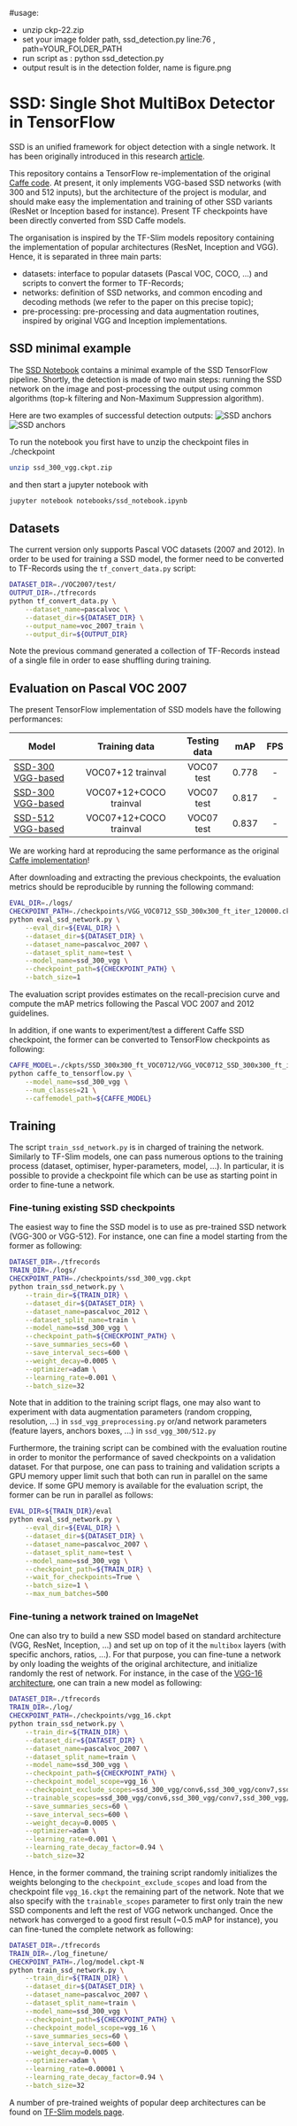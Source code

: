 #usage:

* unzip ckp-22.zip
* set your image folder path, ssd_detection.py line:76 , path=YOUR_FOLDER_PATH  
* run script as :   python ssd_detection.py   
* output result is in the detection folder, name is figure.png


# SSD: Single Shot MultiBox Detector in TensorFlow

SSD is an unified framework for object detection with a single network. It has been originally introduced in this research [article](http://arxiv.org/abs/1512.02325).

This repository contains a TensorFlow re-implementation of the original [Caffe code](https://github.com/weiliu89/caffe/tree/ssd). At present, it only implements VGG-based SSD networks (with 300 and 512 inputs), but the architecture of the project is modular, and should make easy the implementation and training of other SSD variants (ResNet or Inception based for instance). Present TF checkpoints have been directly converted from SSD Caffe models.

The organisation is inspired by the TF-Slim models repository containing the implementation of popular architectures (ResNet, Inception and VGG). Hence, it is separated in three main parts:
* datasets: interface to popular datasets (Pascal VOC, COCO, ...) and scripts to convert the former to TF-Records;
* networks: definition of SSD networks, and common encoding and decoding methods (we refer to the paper on this precise topic);
* pre-processing: pre-processing and data augmentation routines, inspired by original VGG and Inception implementations.

## SSD minimal example

The [SSD Notebook](notebooks/ssd_notebook.ipynb) contains a minimal example of the SSD TensorFlow pipeline. Shortly, the detection is made of two main steps: running the SSD network on the image and post-processing the output using common algorithms (top-k filtering and Non-Maximum Suppression algorithm).

Here are two examples of successful detection outputs:
![](pictures/ex1.png "SSD anchors")
![](pictures/ex2.png "SSD anchors")

To run the notebook you first have to unzip the checkpoint files in ./checkpoint
```bash
unzip ssd_300_vgg.ckpt.zip
```
and then start a jupyter notebook with
```bash
jupyter notebook notebooks/ssd_notebook.ipynb
```


## Datasets

The current version only supports Pascal VOC datasets (2007 and 2012). In order to be used for training a SSD model, the former need to be converted to TF-Records using the `tf_convert_data.py` script:
```bash
DATASET_DIR=./VOC2007/test/
OUTPUT_DIR=./tfrecords
python tf_convert_data.py \
    --dataset_name=pascalvoc \
    --dataset_dir=${DATASET_DIR} \
    --output_name=voc_2007_train \
    --output_dir=${OUTPUT_DIR}
```
Note the previous command generated a collection of TF-Records instead of a single file in order to ease shuffling during training.

## Evaluation on Pascal VOC 2007

The present TensorFlow implementation of SSD models have the following performances:

| Model | Training data  | Testing data | mAP | FPS  |
|--------|:---------:|:------:|:------:|:------:|
| [SSD-300 VGG-based](https://drive.google.com/open?id=0B0qPCUZ-3YwWZlJaRTRRQWRFYXM) | VOC07+12 trainval | VOC07 test | 0.778 | - |
| [SSD-300 VGG-based](https://drive.google.com/file/d/0B0qPCUZ-3YwWUXh4UHJrd1RDM3c/view?usp=sharing) | VOC07+12+COCO trainval | VOC07 test | 0.817 | - |
| [SSD-512 VGG-based](https://drive.google.com/open?id=0B0qPCUZ-3YwWT1RCLVZNN3RTVEU) | VOC07+12+COCO trainval | VOC07 test | 0.837 | - |

We are working hard at reproducing the same performance as the original [Caffe implementation](https://github.com/weiliu89/caffe/tree/ssd)!

After downloading and extracting the previous checkpoints, the evaluation metrics should be reproducible by running the following command:
```bash
EVAL_DIR=./logs/
CHECKPOINT_PATH=./checkpoints/VGG_VOC0712_SSD_300x300_ft_iter_120000.ckpt
python eval_ssd_network.py \
    --eval_dir=${EVAL_DIR} \
    --dataset_dir=${DATASET_DIR} \
    --dataset_name=pascalvoc_2007 \
    --dataset_split_name=test \
    --model_name=ssd_300_vgg \
    --checkpoint_path=${CHECKPOINT_PATH} \
    --batch_size=1
```
The evaluation script provides estimates on the recall-precision curve and compute the mAP metrics following the Pascal VOC 2007 and 2012 guidelines.

In addition, if one wants to experiment/test a different Caffe SSD checkpoint, the former can be converted to TensorFlow checkpoints as following:
```sh
CAFFE_MODEL=./ckpts/SSD_300x300_ft_VOC0712/VGG_VOC0712_SSD_300x300_ft_iter_120000.caffemodel
python caffe_to_tensorflow.py \
    --model_name=ssd_300_vgg \
    --num_classes=21 \
    --caffemodel_path=${CAFFE_MODEL}
```

## Training

The script `train_ssd_network.py` is in charged of training the network. Similarly to TF-Slim models, one can pass numerous options to the training process (dataset, optimiser, hyper-parameters, model, ...). In particular, it is possible to provide a checkpoint file which can be use as starting point in order to fine-tune a network.

### Fine-tuning existing SSD checkpoints

The easiest way to fine the SSD model is to use as pre-trained SSD network (VGG-300 or VGG-512). For instance, one can fine a model starting from the former as following:
```bash
DATASET_DIR=./tfrecords
TRAIN_DIR=./logs/
CHECKPOINT_PATH=./checkpoints/ssd_300_vgg.ckpt
python train_ssd_network.py \
    --train_dir=${TRAIN_DIR} \
    --dataset_dir=${DATASET_DIR} \
    --dataset_name=pascalvoc_2012 \
    --dataset_split_name=train \
    --model_name=ssd_300_vgg \
    --checkpoint_path=${CHECKPOINT_PATH} \
    --save_summaries_secs=60 \
    --save_interval_secs=600 \
    --weight_decay=0.0005 \
    --optimizer=adam \
    --learning_rate=0.001 \
    --batch_size=32
```
Note that in addition to the training script flags, one may also want to experiment with data augmentation parameters (random cropping, resolution, ...) in `ssd_vgg_preprocessing.py` or/and network parameters (feature layers, anchors boxes, ...) in `ssd_vgg_300/512.py`

Furthermore, the training script can be combined with the evaluation routine in order to monitor the performance of saved checkpoints on a validation dataset. For that purpose, one can pass to training and validation scripts a GPU memory upper limit such that both can run in parallel on the same device. If some GPU memory is available for the evaluation script, the former can be run in parallel as follows:
```bash
EVAL_DIR=${TRAIN_DIR}/eval
python eval_ssd_network.py \
    --eval_dir=${EVAL_DIR} \
    --dataset_dir=${DATASET_DIR} \
    --dataset_name=pascalvoc_2007 \
    --dataset_split_name=test \
    --model_name=ssd_300_vgg \
    --checkpoint_path=${TRAIN_DIR} \
    --wait_for_checkpoints=True \
    --batch_size=1 \
    --max_num_batches=500
```

### Fine-tuning a network trained on ImageNet

One can also try to build a new SSD model based on standard architecture (VGG, ResNet, Inception, ...) and set up on top of it the `multibox` layers (with specific anchors, ratios, ...). For that purpose, you can fine-tune a network by only loading the weights of the original architecture, and initialize randomly the rest of network. For instance, in the case of the [VGG-16 architecture](http://download.tensorflow.org/models/vgg_16_2016_08_28.tar.gz), one can train a new model as following:
```bash
DATASET_DIR=./tfrecords
TRAIN_DIR=./log/
CHECKPOINT_PATH=./checkpoints/vgg_16.ckpt
python train_ssd_network.py \
    --train_dir=${TRAIN_DIR} \
    --dataset_dir=${DATASET_DIR} \
    --dataset_name=pascalvoc_2007 \
    --dataset_split_name=train \
    --model_name=ssd_300_vgg \
    --checkpoint_path=${CHECKPOINT_PATH} \
    --checkpoint_model_scope=vgg_16 \
    --checkpoint_exclude_scopes=ssd_300_vgg/conv6,ssd_300_vgg/conv7,ssd_300_vgg/block8,ssd_300_vgg/block9,ssd_300_vgg/block10,ssd_300_vgg/block11,ssd_300_vgg/block4_box,ssd_300_vgg/block7_box,ssd_300_vgg/block8_box,ssd_300_vgg/block9_box,ssd_300_vgg/block10_box,ssd_300_vgg/block11_box \
    --trainable_scopes=ssd_300_vgg/conv6,ssd_300_vgg/conv7,ssd_300_vgg/block8,ssd_300_vgg/block9,ssd_300_vgg/block10,ssd_300_vgg/block11,ssd_300_vgg/block4_box,ssd_300_vgg/block7_box,ssd_300_vgg/block8_box,ssd_300_vgg/block9_box,ssd_300_vgg/block10_box,ssd_300_vgg/block11_box \
    --save_summaries_secs=60 \
    --save_interval_secs=600 \
    --weight_decay=0.0005 \
    --optimizer=adam \
    --learning_rate=0.001 \
    --learning_rate_decay_factor=0.94 \
    --batch_size=32
```
Hence, in the former command, the training script randomly initializes the weights belonging to the `checkpoint_exclude_scopes` and load from the checkpoint file `vgg_16.ckpt` the remaining part of the network. Note that we also specify with the `trainable_scopes` parameter to first only train the new SSD components and left the rest of VGG network unchanged. Once the network has converged to a good first result (~0.5 mAP for instance), you can fine-tuned the complete network as following:
```bash
DATASET_DIR=./tfrecords
TRAIN_DIR=./log_finetune/
CHECKPOINT_PATH=./log/model.ckpt-N
python train_ssd_network.py \
    --train_dir=${TRAIN_DIR} \
    --dataset_dir=${DATASET_DIR} \
    --dataset_name=pascalvoc_2007 \
    --dataset_split_name=train \
    --model_name=ssd_300_vgg \
    --checkpoint_path=${CHECKPOINT_PATH} \
    --checkpoint_model_scope=vgg_16 \
    --save_summaries_secs=60 \
    --save_interval_secs=600 \
    --weight_decay=0.0005 \
    --optimizer=adam \
    --learning_rate=0.00001 \
    --learning_rate_decay_factor=0.94 \
    --batch_size=32
```

A number of pre-trained weights of popular deep architectures can be found on [TF-Slim models page](https://github.com/tensorflow/models/tree/master/slim).
